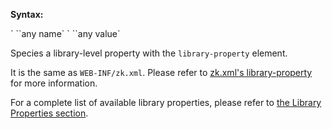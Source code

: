 **Syntax:**

<library-property>  
`    `<name>`any name`</name>  
`    `<value>`any value`</value>  
</library-property>

Species a library-level property with the `library-property` element.

It is the same as `WEB-INF/zk.xml`. Please refer to [zk.xml's library-property]({{site.baseUrl}}/zk_config_ref/the_library_property_element)
for more information.

For a complete list of available library properties, please refer to
[the Library Properties section]({{site.baseUrl}}/zk_config_ref/The_Library_Properties).


